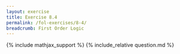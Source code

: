 ```yaml
---
layout: exercise
title: Exercise 8.4
permalink: /fol-exercises/8-4/
breadcrumb: First Order Logic
---
```


{% include mathjax_support %}
{% include_relative question.md %}

